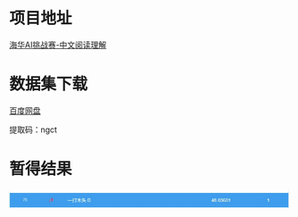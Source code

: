 # 项目地址

[海华AI挑战赛-中文阅读理解](https://www.biendata.net/competition/haihua_2021/)



# 数据集下载

[百度网盘](https://pan.baidu.com/s/1UOlauGlr0A_VRYkVTd5Ccg)

提取码：ngct

# 暂得结果

![image-20210301081859855](https://github.com/ForestsKing/NLP-Study/blob/master/task/Reading_Comprehension/pic/score.jpg)